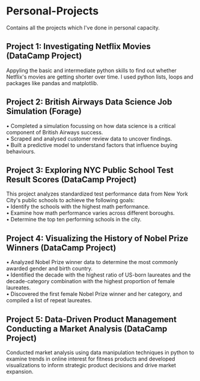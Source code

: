 # Personal-Projects
Contains all the projects which I've done in personal capacity.


## Project 1: Investigating Netflix Movies (DataCamp Project)
Appyling the basic and intermediate python skills to find out whether Netflix's movies are getting shorter over time. 
I used python lists, loops and packages like pandas and matplotlib. 

## Project 2: British Airways Data Science Job Simulation (Forage)
• Completed a simulation focussing on how data science is a critical component of British Airways success.  <br>
•	Scraped and analysed customer review data to uncover findings.  <br>
• Built a predictive model to understand factors that influence buying behaviours.

## Project 3: Exploring NYC Public School Test Result Scores (DataCamp Project)
This project analyzes standardized test performance data from New York City's public schools to achieve the following goals: <br>
• Identify the schools with the highest math performance. <br>
• Examine how math performance varies across different boroughs. <br>
• Determine the top ten performing schools in the city.

## Project 4: Visualizing the History of Nobel Prize Winners (DataCamp Project)
• Analyzed Nobel Prize winner data to determine the most commonly awarded gender and birth country. <br>
• Identified the decade with the highest ratio of US-born laureates and the decade-category combination with the highest proportion of female laureates. <br>
• Discovered the first female Nobel Prize winner and her category, and compiled a list of repeat laureates. <br>

## Project 5: Data-Driven Product Management Conducting a Market Analysis (DataCamp Project)

Conducted market analysis using data manipulation techniques in python to examine trends in online interest for fitness products and developed visualizations to inform strategic product decisions and drive market expansion.
